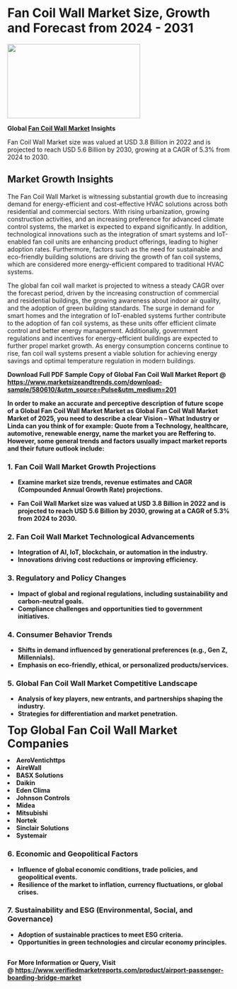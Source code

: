 <H1>Fan Coil Wall Market Size, Growth and Forecast from 2024 - 2031</H1><img class="aligncenter size-medium wp-image-584254" src="https://thirdeyenews.in/wp-content/uploads/2024/09/Global-Market-Research-300x168.jpeg" alt="" width="300" height="168" /><p><strong>Global&nbsp;<a href="https://www.marketsizeandtrends.com/download-sample/580610/&amp;utm_source=Pulse&amp;utm_medium=201">Fan Coil Wall Market</a> Insights</strong></p><p>Fan Coil Wall Market size was valued at USD 3.8 Billion in 2022 and is projected to reach USD 5.6 Billion by 2030, growing at a CAGR of 5.3% from 2024 to 2030.</p><p><h2>Market Growth Insights</h2> <p>The Fan Coil Wall Market is witnessing substantial growth due to increasing demand for energy-efficient and cost-effective HVAC solutions across both residential and commercial sectors. With rising urbanization, growing construction activities, and an increasing preference for advanced climate control systems, the market is expected to expand significantly. In addition, technological innovations such as the integration of smart systems and IoT-enabled fan coil units are enhancing product offerings, leading to higher adoption rates. Furthermore, factors such as the need for sustainable and eco-friendly building solutions are driving the growth of fan coil systems, which are considered more energy-efficient compared to traditional HVAC systems.</p> <p><strong></strong></p> <p>The global fan coil wall market is projected to witness a steady CAGR over the forecast period, driven by the increasing construction of commercial and residential buildings, the growing awareness about indoor air quality, and the adoption of green building standards. The surge in demand for smart homes and the integration of IoT-enabled systems further contribute to the adoption of fan coil systems, as these units offer efficient climate control and better energy management. Additionally, government regulations and incentives for energy-efficient buildings are expected to further propel market growth. As energy consumption concerns continue to rise, fan coil wall systems present a viable solution for achieving energy savings and optimal temperature regulation in modern buildings.</p> <p><strong></p><p><span class=""><strong>Download Full PDF Sample Copy of Global Fan Coil Wall Market Report</strong> @ <a href="https://www.marketsizeandtrends.com/download-sample/580610/&amp;utm_source=Pulse&amp;utm_medium=201" target="_blank">https://www.marketsizeandtrends.com/download-sample/580610/&amp;utm_source=Pulse&amp;utm_medium=201</a></span></p><p>In order to make an accurate and perceptive description of future scope of a Global&nbsp;Fan Coil Wall Market Market as Global&nbsp;Fan Coil Wall Market Market of 2025, you need to describe a clear Vision &ndash; What Industry or Linda can you think of for example: Quote from a Technology, healthcare, automotive, renewable energy, name the market you are Reffering to. However, some general trends and factors usually impact market reports and their future outlook include:</p><h3>1.&nbsp;<strong>Fan Coil Wall Market Growth Projections</strong></h3><ul><li>Examine market size trends, revenue estimates and CAGR (Compounded Annual Growth Rate) projections.</li><li><p>Fan Coil Wall Market size was valued at USD 3.8 Billion in 2022 and is projected to reach USD 5.6 Billion by 2030, growing at a CAGR of 5.3% from 2024 to 2030.</p></li></ul><h3>2.&nbsp;<strong>Fan Coil Wall Market Technological Advancements</strong></h3><ul><li>Integration of AI, IoT, blockchain, or automation in the industry.</li><li>Innovations driving cost reductions or improving efficiency.</li></ul><h3>3.&nbsp;<strong>Regulatory and Policy Changes</strong></h3><ul><li>Impact of global and regional regulations, including sustainability and carbon-neutral goals.</li><li>Compliance challenges and opportunities tied to government initiatives.</li></ul><h3>4.&nbsp;<strong>Consumer Behavior Trends</strong></h3><ul><li>Shifts in demand influenced by generational preferences (e.g., Gen Z, Millennials).</li><li>Emphasis on eco-friendly, ethical, or personalized products/services.</li></ul><h3>5.&nbsp;<strong>Global Fan Coil Wall Market Competitive Landscape</strong></h3><ul><li>Analysis of key players, new entrants, and partnerships shaping the industry.</li><li>Strategies for differentiation and market penetration.</li></ul><p data-pm-slice="1 1 []"><span style="color: inherit; font-family: inherit; font-size: 25px;">Top Global Fan Coil Wall Market Companies</span></p><div class="" data-test-id=""><p><li>AeroVentichttps</li><li> AireWall</li><li> BASX Solutions</li><li> Daikin</li><li> Eden Clima</li><li> Johnson Controls</li><li> Midea</li><li> Mitsubishi</li><li> Nortek</li><li> Sinclair Solutions</li><li> Systemair</li></p></div><h3>6.&nbsp;<strong>Economic and Geopolitical Factors</strong></h3><ul><li>Influence of global economic conditions, trade policies, and geopolitical events.</li><li>Resilience of the market to inflation, currency fluctuations, or global crises.</li></ul><h3>7.&nbsp;<strong>Sustainability and ESG (Environmental, Social, and Governance)</strong></h3><ul><li>Adoption of sustainable practices to meet ESG criteria.</li><li>Opportunities in green technologies and circular economy principles.</li></ul><h2><strong style="font-size: 14px;">For More Information or Query, Visit @&nbsp;</strong><a style="background-color: #ffffff; font-size: 14px;" href="https://www.marketsizeandtrends.com/report/fan-coil-wall-market/" target="_blank">https://www.verifiedmarketreports.com/product/airport-passenger-boarding-bridge-market</a></h2>
